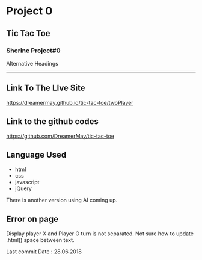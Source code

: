 # Project 0

## Tic Tac Toe

### Sherine Project#0

Alternative Headings
_____________________

## Link To The LIve Site
 https://dreamermay.github.io/tic-tac-toe/twoPlayer

## Link to the github codes
https://github.com/DreamerMay/tic-tac-toe

## Language Used
 * html
 * css
 * javascript
 * jQuery



There is another version using AI coming up.

## Error on page
Display player X and Player O turn is not separated. Not sure how to update .html() space between text.

Last commit Date : 28.06.2018
